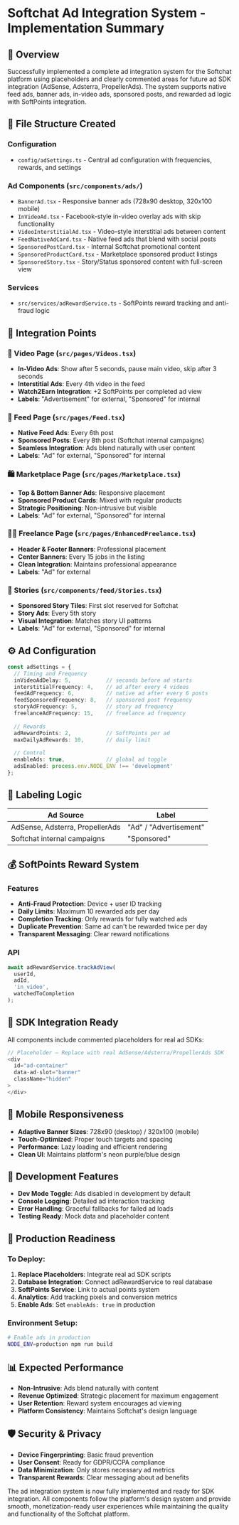 # Softchat Ad Integration System - Implementation Summary

## 🎯 Overview
Successfully implemented a complete ad integration system for the Softchat platform using placeholders and clearly commented areas for future ad SDK integration (AdSense, Adsterra, PropellerAds). The system supports native feed ads, banner ads, in-video ads, sponsored posts, and rewarded ad logic with SoftPoints integration.

## 📁 File Structure Created

### Configuration
- `config/adSettings.ts` - Central ad configuration with frequencies, rewards, and settings

### Ad Components (`src/components/ads/`)
- `BannerAd.tsx` - Responsive banner ads (728x90 desktop, 320x100 mobile)
- `InVideoAd.tsx` - Facebook-style in-video overlay ads with skip functionality
- `VideoInterstitialAd.tsx` - Video-style interstitial ads between content
- `FeedNativeAdCard.tsx` - Native feed ads that blend with social posts
- `SponsoredPostCard.tsx` - Internal Softchat promotional content
- `SponsoredProductCard.tsx` - Marketplace sponsored product listings
- `SponsoredStory.tsx` - Story/Status sponsored content with full-screen view

### Services
- `src/services/adRewardService.ts` - SoftPoints reward tracking and anti-fraud logic

## 🎯 Integration Points

### 🎥 Video Page (`src/pages/Videos.tsx`)
- **In-Video Ads**: Show after 5 seconds, pause main video, skip after 3 seconds
- **Interstitial Ads**: Every 4th video in the feed
- **Watch2Earn Integration**: +2 SoftPoints per completed ad view
- **Labels**: "Advertisement" for external, "Sponsored" for internal

### 📰 Feed Page (`src/pages/Feed.tsx`)
- **Native Feed Ads**: Every 6th post
- **Sponsored Posts**: Every 8th post (Softchat internal campaigns)
- **Seamless Integration**: Ads blend naturally with user content
- **Labels**: "Ad" for external, "Sponsored" for internal

### 🛍 Marketplace Page (`src/pages/Marketplace.tsx`)
- **Top & Bottom Banner Ads**: Responsive placement
- **Sponsored Product Cards**: Mixed with regular products
- **Strategic Positioning**: Non-intrusive but visible
- **Labels**: "Ad" for external, "Sponsored" for internal

### 👨‍💻 Freelance Page (`src/pages/EnhancedFreelance.tsx`)
- **Header & Footer Banners**: Professional placement
- **Center Banners**: Every 15 jobs in the listing
- **Clean Integration**: Maintains professional appearance
- **Labels**: "Ad" for external

### 📱 Stories (`src/components/feed/Stories.tsx`)
- **Sponsored Story Tiles**: First slot reserved for Softchat
- **Story Ads**: Every 5th story
- **Visual Integration**: Matches story UI patterns
- **Labels**: "Ad" for external, "Sponsored" for internal

## ⚙️ Ad Configuration

```typescript
const adSettings = {
  // Timing and Frequency
  inVideoAdDelay: 5,           // seconds before ad starts
  interstitialFrequency: 4,    // ad after every 4 videos
  feedAdFrequency: 6,          // native ad after every 6 posts
  feedSponsoredFrequency: 8,   // sponsored post frequency
  storyAdFrequency: 5,         // story ad frequency
  freelanceAdFrequency: 15,    // freelance ad frequency
  
  // Rewards
  adRewardPoints: 2,           // SoftPoints per ad
  maxDailyAdRewards: 10,       // daily limit
  
  // Control
  enableAds: true,             // global ad toggle
  adsEnabled: process.env.NODE_ENV !== 'development'
};
```

## 🧠 Labeling Logic
| Ad Source | Label |
|-----------|-------|
| AdSense, Adsterra, PropellerAds | "Ad" / "Advertisement" |
| Softchat internal campaigns | "Sponsored" |

## 💰 SoftPoints Reward System

### Features
- **Anti-Fraud Protection**: Device + user ID tracking
- **Daily Limits**: Maximum 10 rewarded ads per day
- **Completion Tracking**: Only rewards for fully watched ads
- **Duplicate Prevention**: Same ad can't be rewarded twice per day
- **Transparent Messaging**: Clear reward notifications

### API
```typescript
await adRewardService.trackAdView(
  userId, 
  adId, 
  'in_video', 
  watchedToCompletion
);
```

## 🔗 SDK Integration Ready

All components include commented placeholders for real ad SDKs:

```typescript
// Placeholder – Replace with real AdSense/Adsterra/PropellerAds SDK
<div 
  id="ad-container"
  data-ad-slot="banner"
  className="hidden"
>
</div>
```

## 📱 Mobile Responsiveness
- **Adaptive Banner Sizes**: 728x90 (desktop) / 320x100 (mobile)
- **Touch-Optimized**: Proper touch targets and spacing
- **Performance**: Lazy loading and efficient rendering
- **Clean UI**: Maintains platform's neon purple/blue design

## 🔧 Development Features
- **Dev Mode Toggle**: Ads disabled in development by default
- **Console Logging**: Detailed ad interaction tracking
- **Error Handling**: Graceful fallbacks for failed ad loads
- **Testing Ready**: Mock data and placeholder content

## 🚀 Production Readiness

### To Deploy:
1. **Replace Placeholders**: Integrate real ad SDK scripts
2. **Database Integration**: Connect adRewardService to real database
3. **SoftPoints Service**: Link to actual points system
4. **Analytics**: Add tracking pixels and conversion metrics
5. **Enable Ads**: Set `enableAds: true` in production

### Environment Setup:
```bash
# Enable ads in production
NODE_ENV=production npm run build
```

## 📊 Expected Performance
- **Non-Intrusive**: Ads blend naturally with content
- **Revenue Optimized**: Strategic placement for maximum engagement
- **User Retention**: Reward system encourages ad viewing
- **Platform Consistency**: Maintains Softchat's design language

## 🛡 Security & Privacy
- **Device Fingerprinting**: Basic fraud prevention
- **User Consent**: Ready for GDPR/CCPA compliance
- **Data Minimization**: Only stores necessary ad metrics
- **Transparent Rewards**: Clear messaging about ad benefits

The ad integration system is now fully implemented and ready for SDK integration. All components follow the platform's design system and provide smooth, monetization-ready user experiences while maintaining the quality and functionality of the Softchat platform.
